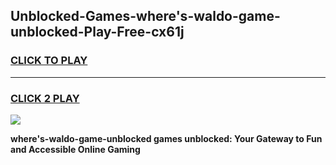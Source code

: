 
## Unblocked-Games-where's-waldo-game-unblocked-Play-Free-cx61j
<h3>
<a href="https://premium76.site?title=where's-waldo-game-unblocked&ref=20A">CLICK TO PLAY</a></h3>
<hr>

<h3>
<a href="https://premium76.site?title=where's-waldo-game-unblocked&ref=20A">CLICK 2 PLAY</a>
  
</h3>

<a href="https://premium76.site?title=where's-waldo-game-unblocked&ref=20A"><img src="https://clearcache.store/games.png"></a>


**where's-waldo-game-unblocked games unblocked: Your Gateway to Fun and Accessible Online Gaming**
